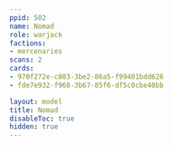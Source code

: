 ```yaml
---
ppid: 502
name: Nomad
role: warjack
factions:
- mercenaries
scans: 2
cards:
- 970f272e-c803-3be2-86a5-f99401bdd626
- fde7e932-f968-3b67-85f6-df5c0cbe40bb

layout: model
title: Nomad
disableToc: true
hidden: true
---
```

